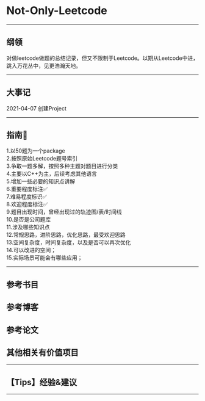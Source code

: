 # Not-Only-Leetcode
----

## 纲领
对做leetcode做题的总结记录，但又不限制于Leetcode。以期从Leetcode中进，跳入万花丛中，见更浩瀚天地。

---

## 大事记
2021-04-07 创建Project




--- 
## 指南🧭  
1.以50题为一个package  
2.按照原始Leetcode题号索引  
3.争取一题多解，按照多种主题对题目进行分类  
4.主要以C++为主，后续考虑其他语言  
5.增加一些必要的知识点讲解  
6.重要程度标注✅  
7.难易程度标识✅  
8.欢迎程度标注✅  
9.题目出现时间，曾经出现过的轨迹图/表/时间线  
10.是否是公司题库  
11.涉及哪些知识点  
12.常规思路，进阶思路，优化思路，最受欢迎思路  
13.空间复杂度，时间复杂度，以及是否可以再次优化  
14.可以改进的空间；  
15.实际场景可能会有哪些应用；  


----

## 参考书目


## 参考博客


## 参考论文


## 其他相关有价值项目

----
## 【Tips】经验&建议


------
